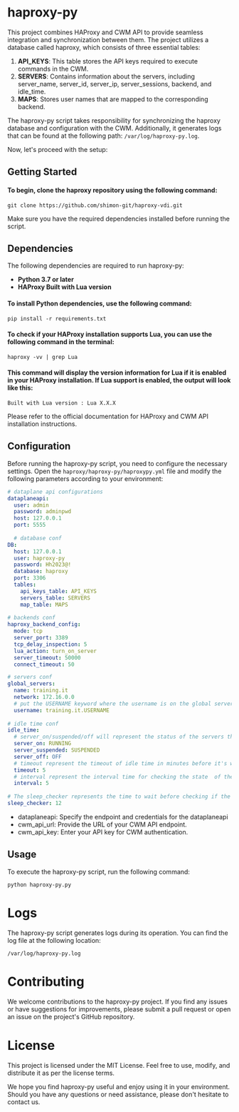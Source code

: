 # haproxy-py

This project combines HAProxy and CWM API to provide seamless integration and synchronization between them. The project utilizes a database called haproxy, which consists of three essential tables:

1. **API_KEYS**: This table stores the API keys required to execute commands in the CWM.
2. **SERVERS**: Contains information about the servers, including server_name, server_id, server_ip, server_sessions, backend, and idle_time.
3. **MAPS**: Stores user names that are mapped to the corresponding backend.

The haproxy-py script takes responsibility for synchronizing the haproxy database and configuration with the CWM. Additionally, it generates logs that can be found at the following path: `/var/log/haproxy-py.log`.

Now, let's proceed with the setup:

## Getting Started

#### To begin, clone the haproxy repository using the following command:

```shell
git clone https://github.com/shimon-git/haproxy-vdi.git
```

Make sure you have the required dependencies installed before running the script.
## Dependencies
The following dependencies are required to run haproxy-py:

  -  **Python 3.7 or later**
  -  **HAProxy Built with Lua version**

#### To install Python dependencies, use the following command:

```shell
pip install -r requirements.txt
```

#### To check if your HAProxy installation supports Lua, you can use the following command in the terminal:

```shell
haproxy -vv | grep Lua
```

#### This command will display the version information for Lua if it is enabled in your HAProxy installation. If Lua support is enabled, the output will look like this:

```shell
Built with Lua version : Lua X.X.X
```

Please refer to the official documentation for HAProxy and CWM API installation instructions.

## Configuration
Before running the haproxy-py script, you need to configure the necessary settings.
Open the `haproxy/haproxy-py/haproxypy.yml` file and modify the following parameters according to your environment:


```yaml
# dataplane api configurations
dataplaneapi:
  user: admin
  password: adminpwd
  host: 127.0.0.1
  port: 5555
  
  # database conf
DB:
  host: 127.0.0.1
  user: haproxy-py
  password: Hh2023@!
  database: haproxy
  port: 3306
  tables:
    api_keys_table: API_KEYS
    servers_table: SERVERS
    map_table: MAPS
    
# backends conf
haproxy_backend_config:
  mode: tcp
  server_port: 3389
  tcp_delay_inspection: 5
  lua_action: turn_on_server
  server_timeout: 50000
  connect_timeout: 50

# servers conf
global_servers:
  name: training.it
  network: 172.16.0.0
  # put the USERNAME keyword where the username is on the global server names --> training.it.shimon is: training.it.USERNAME
  username: training.it.USERNAME
  
# idle time conf
idle_time:
  # server_on/suspended/off will represent the status of the servers that are in state of on/suspended/off in the haproxy DB
  server_on: RUNNING
  server_suspended: SUSPENDED
  server_off: OFF
  # timeout represent the timeout of idle time in minutes before it's will be suspended
  timeout: 5
  # interval represent the interval time for checking the state  of the servers
  interval: 5
  
# The sleep_checker represents the time to wait before checking if the CWM commands were completed successfully.
sleep_checker: 12
```

  -  dataplaneapi: Specify the endpoint and credentials for the dataplaneapi
  -  cwm_api_url: Provide the URL of your CWM API endpoint.
  -  cwm_api_key: Enter your API key for CWM authentication.

## Usage

To execute the haproxy-py script, run the following command:

```shell
python haproxy-py.py
```

# Logs

The haproxy-py script generates logs during its operation. You can find the log file at the following location:

`
/var/log/haproxy-py.log
`

# Contributing

We welcome contributions to the haproxy-py project. If you find any issues or have suggestions for improvements, please submit a pull request or open an issue on the project's GitHub repository.

# License

This project is licensed under the MIT License. Feel free to use, modify, and distribute it as per the license terms.


We hope you find haproxy-py useful and enjoy using it in your environment. Should you have any questions or need assistance, please don't hesitate to contact us.


